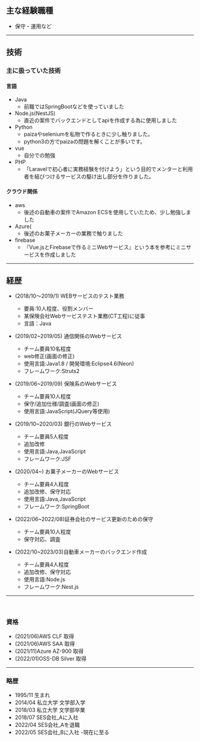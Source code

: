 ## 主な経験職種
* 保守・運用など

----
## 技術
### 主に扱っていた技術
  #### 言語
  * Java
    * 前職ではSpringBootなどを使っていました
  * Node.js(NestJS)
    * 直近の案件でバックエンドとしてapiを作成する為に使用しました
  * Python
    * paizaやseleniumを私物で作るときに少し触りました。
    * python3の方でpaizaの問題を解くことが多いです。
  * vue
    * 自分での勉強
  * PHP
    * 「Laravelで初心者に実務経験を付けよう」という目的でメンターと利用者を結びつけるサービスの駆け出し部分を作りました。
  #### クラウド関係
  * aws
    * 後述の自動車の案件でAmazon ECSを使用していたため、少し勉強しました
  * Azure(
    * 後述のお菓子メーカーの業務で触りました
  * firebase
    * 『Vue.jsとFirebaseで作るミニWebサービス』という本を参考にミニサービスを作成しました

-----

## 経歴
* (2018/10～2019/1) WEBサービスのテスト業務
  * 要員:10人程度、役割メンバー
  * 某保険会社Webサービステスト業務(CT工程)に従事
  * 言語：Java

* (2019/02~2019/05) 通信関係のWebサービス
  * チーム要員10名程度
  * web修正(画面の修正)
  * 使用言語:Java1.8 / 開発環境:Eclipse4.6(Neon)
  * フレームワーク:Struts2

* (2019/06~2019/09) 保険系のWebサービス
  * チーム要員10人程度
  * 保守/追加仕様/調査(画面の修正)
  * 使用言語:JavaScript(JQuery等使用)

* (2019/10~2020/03) 銀行のWebサービス
  * チーム要員5人程度
  * 追加改修
  * 使用言語:Java,JavaScript
  * フレームワーク:JSF

* (2020/04~) お菓子メーカーのWebサービス
  * チーム要員4人程度
  * 追加改修、保守対応
  * 使用言語:Java,JavaScript
  * フレームワーク:SpringBoot

* (2022/06~2022/08)証券会社のサービス更新のための保守
  * チーム要員10人程度
  * 保守対応、調査

* (2022/10~2023/03)自動車メーカーのバックエンド作成
  * チーム要員4人程度
  * 追加改修、保守対応
  * 使用言語:Node.js
  * フレームワーク:Nest.js
-----
　　　
### 資格
* (2021/06)AWS CLF 取得
* (2021/06)AWS SAA 取得
* (2021/11)Azure AZ-900 取得
* (2022/01)OSS-DB Silver 取得

-----

### 略歴
* 1995/11 生まれ
* 2014/04 私立大学 文学部入学
* 2018/03 私立大学 文学部卒業
* 2018/07 SES会社_Aに入社
* 2022/04 SES会社_Aを退職
* 2022/05 SES会社_Bに入社 -現在に至る
